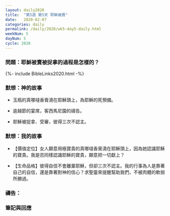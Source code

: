 ```yaml
---
layout: daily2020
title:  "第5週 第5天 耶穌被賣"
date:   2020-02-07
categories: daily
permalink: /daily/2020/wk5-day5-daily.html
weekNum: 5
dayNum: 5
cycle: 2020
---
```


### 問題：耶穌被賣被捉拿的過程是怎樣的？

{%- include BibleLinks2020.html -%}

### 默想：神的故事 
+ 玉瓶的真哪噠香膏澆在耶穌頭上，為耶穌的死預備。

+ 逾越節的宴席，客西馬尼園的禱告。

+ 耶穌被捉拿、受審，彼得三次不認主。 

### 默想：我的故事 
+ 【價值定位】女人願意用極寶貴的真哪噠香膏澆在耶穌頭上，因為她認識耶穌的寶貴。我是否同樣認識耶穌的寶貴，願意把一切獻上？

+ 【生命品格】彼得自信不會離棄耶穌，但卻三次不認主。我的行事為人是靠著自己的自信，還是靠著對神的信心？求聖靈來提醒幫助我們，不被肉體的軟弱所勝過。 

### 禱告：

### 筆記與回應
